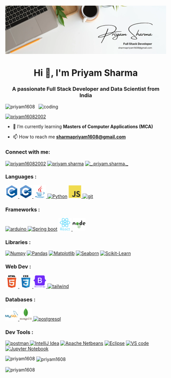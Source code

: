 ![logo](https://github.com/priyam1608/priyam1608/blob/main/20230919_134514_0000.png)

<h1 align="center">Hi 👋, I'm Priyam Sharma</h1>
<h3 align="center">A passionate Full Stack Developer and Data Scientist from India</h3>

<img align="right" alt="coding" width="400" src="https://user-images.githubusercontent.com/74038190/212749171-b84692a8-2b04-4e3b-93ca-ac14705da224.gif">

<p align="left"> <img src="https://komarev.com/ghpvc/?username=priyam1608&label=Profile%20views&color=0e75b6&style=flat" alt="priyam1608" /> </p>

<p align="left"> <a href="https://twitter.com/priyam16082002" target="blank"><img src="https://img.shields.io/twitter/follow/priyam16082002?logo=twitter&style=for-the-badge" alt="priyam16082002" /></a> </p>

- 🌱 I’m currently learning **Masters of Computer Applications (MCA)**

- 📫 How to reach me **sharmapriyam1608@gmail.com**

<h3 align="left">Connect with me:</h3>
<p align="left">
<a href="https://twitter.com/priyam16082002" target="blank"><img align="center" src="https://raw.githubusercontent.com/rahuldkjain/github-profile-readme-generator/master/src/images/icons/Social/twitter.svg" alt="priyam16082002" height="30" width="40" /></a>
<a href="https://linkedin.com/in/priyam sharma" target="blank"><img align="center" src="https://raw.githubusercontent.com/rahuldkjain/github-profile-readme-generator/master/src/images/icons/Social/linked-in-alt.svg" alt="priyam sharma" height="30" width="40" /></a>
<a href="https://instagram.com/_.priyam.sharma._" target="blank"><img align="center" src="https://raw.githubusercontent.com/rahuldkjain/github-profile-readme-generator/master/src/images/icons/Social/instagram.svg" alt="_.priyam.sharma._" height="30" width="40" /></a>
</p>

<h3 align="left">Languages :</h3>
<p align="left"> 
  <a href="https://www.cprogramming.com/" target="_blank" rel="noreferrer"> <img src="https://raw.githubusercontent.com/devicons/devicon/master/icons/c/c-original.svg" alt="c" width="40" height="40" /> </a> 
  <a href="https://www.w3schools.com/cpp/" target="_blank" rel="noreferrer"> <img src="https://raw.githubusercontent.com/devicons/devicon/master/icons/cplusplus/cplusplus-original.svg" alt="cplusplus" width="40" height="40" /> </a> 
  <a href="https://www.java.com" target="_blank" rel="noreferrer"> <img src="https://raw.githubusercontent.com/devicons/devicon/master/icons/java/java-original.svg" alt="java" width="40" height="40" /> </a> 
  <a href="https://www.python.org/" target="_blank" rel="noreferrer"> <img src="https://s3.dualstack.us-east-2.amazonaws.com/pythondotorg-assets/media/community/logos/python-logo-only.png" alt="Python" width="40" height="40" /></a>
  <a href="https://developer.mozilla.org/en-US/docs/Web/JavaScript" target="_blank" rel="noreferrer"> <img src="https://raw.githubusercontent.com/devicons/devicon/master/icons/javascript/javascript-original.svg" alt="javascript" width="40" height="40" /> </a>
  <a href="https://git-scm.com/" target="_blank" rel="noreferrer"> <img src="https://www.vectorlogo.zone/logos/git-scm/git-scm-icon.svg" alt="git" width="40"/> </a> 
  
<h3 align="left">Frameworks :</h3>
  <a href="https://www.arduino.cc/" target="_blank" rel="noreferrer"> <img src="https://cdn.worldvectorlogo.com/logos/arduino-1.svg" alt="arduino" width="40" height="40" /> </a>
  <a href="https://spring.io/projects/spring-boot" target="_blank" rel="noreferrer"> <img src="https://spring.io/img/projects/spring-boot.svg" alt="Spring boot" width="40" height="40" /></a>
  <a href="https://reactjs.org/" target="_blank" rel="noreferrer"> <img src="https://raw.githubusercontent.com/devicons/devicon/master/icons/react/react-original-wordmark.svg" alt="react" width="40" height="40" /> </a> 
  <a href="https://nodejs.org" target="_blank" rel="noreferrer"> <img src="https://raw.githubusercontent.com/devicons/devicon/master/icons/nodejs/nodejs-original-wordmark.svg" alt="nodejs" width="40" height="40" /> </a> 

<h3 align="left">Libraries :</h3>
  <a href="https://numpy.org/" target="_blank" rel="noreferrer"> <img src="https://numpy.org/images/logo.svg" alt="Numpy" width="40" height="40" /></a>
  <a href="https://pandas.pydata.org/" target="_blank" rel="noreferrer"> <img src="https://pandas.pydata.org/static/img/pandas_mark_white.svg" alt="Pandas" width="40" height="40" /></a>
  <a href="https://matplotlib.org/" target="_blank" rel="noreferrer"> <img src="https://matplotlib.org/stable/_static/logo_dark.svg" alt="Matplotlib" width="40" height="40" /></a>
  <a href="https://seaborn.pydata.org/" target="_blank" rel="noreferrer"> <img src="https://seaborn.pydata.org/_static/logo-wide-lightbg.svg" alt="Seaborn" width="40" height="40" /></a>
  <a href="https://scikit-learn.org/stable/" target="_blank" rel="noreferrer"> <img src="https://scikit-learn.org/stable/_static/scikit-learn-logo-small.png" alt="Scikit-Learn" height="40" /></a>

<h3 align="left">Web Dev :</h3>
  <a href="https://www.w3.org/html/" target="_blank" rel="noreferrer"> <img src="https://raw.githubusercontent.com/devicons/devicon/master/icons/html5/html5-original-wordmark.svg" alt="html5" width="40" height="40" /> </a> 
  <a href="https://www.w3schools.com/css/" target="_blank" rel="noreferrer"> <img src="https://raw.githubusercontent.com/devicons/devicon/master/icons/css3/css3-original-wordmark.svg" alt="css3" width="40" height="40" /> </a> 
  <a href="https://getbootstrap.com" target="_blank" rel="noreferrer"> <img src="https://raw.githubusercontent.com/devicons/devicon/master/icons/bootstrap/bootstrap-plain-wordmark.svg" alt="bootstrap" width="40" height="40" /> </a> 
  <a href="https://tailwindcss.com/" target="_blank" rel="noreferrer"> <img src="https://www.vectorlogo.zone/logos/tailwindcss/tailwindcss-icon.svg" alt="tailwind" width="40" height="40" /> </a> 

<h3 align="left">Databases :</h3>
  <a href="https://www.mysql.com/" target="_blank" rel="noreferrer"> <img src="https://raw.githubusercontent.com/devicons/devicon/master/icons/mysql/mysql-original-wordmark.svg" alt="mysql" width="40" height="40" /> </a> 
  <a href="https://www.mongodb.com/" target="_blank" rel="noreferrer"> <img src="https://raw.githubusercontent.com/devicons/devicon/master/icons/mongodb/mongodb-original-wordmark.svg" alt="mongodb" width="40" height="40" /> </a> 
  <a href="https://www.postgresql.org/" target="_blank" rel="noreferrer"> <img src="https://www.postgresql.org/media/img/about/press/elephant.png" alt="postgresql" width="40" height="40" /> </a> 

<h3 align="left">Dev Tools :</h3>
  <a href="https://postman.com" target="_blank" rel="noreferrer"> <img src="https://www.vectorlogo.zone/logos/getpostman/getpostman-icon.svg" alt="postman" width="40" height="40" /> </a> 
  <a href="https://www.jetbrains.com/idea/" target="_blank" rel="noreferrer"> <img src="https://encrypted-tbn3.gstatic.com/images?q=tbn:ANd9GcRnWW6aAchn9qLwIlBxOzgRtd48fkSUTug1WQR2v5tfe5IFtdMLwfC2lHh5VEBe_3d8kVeoXPSFWra5ERo3IOgfNJ6rnYkqRZ5i2dq9Wg" alt="IntelliJ Idea" width="40" height="40" /></a>
  <a href="https://netbeans.apache.org/front/main/index.html" target="_blank" rel="noreferrer"> <img src="https://netbeans.apache.org/_/images/apache-netbeans.svg" alt="Apache Netbeans" width="40" height="40" /></a>
  <a href="https://eclipseide.org/" target="_blank" rel="noreferrer"> <img src="https://eclipseide.org/images/logo/eclipse-ide-logo-white.svg" alt="Eclipse" width="40" height="40" /></a>
  <a href="https://code.visualstudio.com/" target="_blank" rel="noreferrer"> <img src="https://code.visualstudio.com/assets/images/code-stable.png" alt="VS code" width="40" height="40" /></a>
  <a href="https://jupyter.org/" target="_blank" rel="noreferrer"> <img src="https://jupyter.org/assets/logos/rectanglelogo-greytext-orangebody-greymoons.svg" alt="Jupyter Notebook" height="40" /></a>
</p>

<p><img align="left" src="https://github-readme-stats.vercel.app/api/top-langs?username=priyam1608&show_icons=true&locale=en&layout=compact" alt="priyam1608" /></p>

<p>&nbsp;<img align="center" src="https://github-readme-stats.vercel.app/api?username=priyam1608&show_icons=true&locale=en" alt="priyam1608" /></p>

<p><img align="center" src="https://github-readme-streak-stats.herokuapp.com/?user=priyam1608&" alt="priyam1608" /></p>
